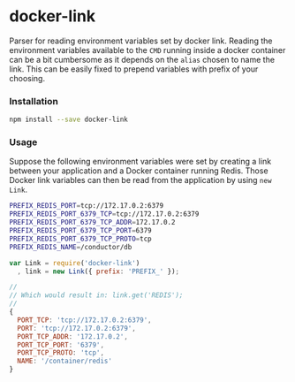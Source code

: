 # docker-link

Parser for reading environment variables set by docker link. Reading the
environment variables available to the `CMD` running inside a docker container
can be a bit cumbersome as it depends on the `alias` chosen to name the link.
This can be easily fixed to prepend variables with prefix of your choosing.

### Installation

```bash
npm install --save docker-link
```

### Usage

Suppose the following environment variables were set by creating a link
between your application and a Docker container running Redis. Those Docker
link variables can then be read from the application by using `new Link`.

```bash
PREFIX_REDIS_PORT=tcp://172.17.0.2:6379
PREFIX_REDIS_PORT_6379_TCP=tcp://172.17.0.2:6379
PREFIX_REDIS_PORT_6379_TCP_ADDR=172.17.0.2
PREFIX_REDIS_PORT_6379_TCP_PORT=6379
PREFIX_REDIS_PORT_6379_TCP_PROTO=tcp
PREFIX_REDIS_NAME=/conductor/db
```

```js
var Link = require('docker-link')
  , link = new Link({ prefix: 'PREFIX_' });

//
// Which would result in: link.get('REDIS');
//
{
  PORT_TCP: 'tcp://172.17.0.2:6379',
  PORT: 'tcp://172.17.0.2:6379',
  PORT_TCP_ADDR: '172.17.0.2',
  PORT_TCP_PORT: '6379',
  PORT_TCP_PROTO: 'tcp',
  NAME: '/container/redis'
}
```